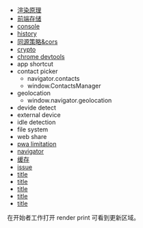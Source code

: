 - [渲染原理](/browser/principle.html)
- [前端存储](/browser/frontStorage/index.html)
- [console](/browser/console.html)
- [history](/browser/history.html)
- [同源策略&cors](/browser/origin&cors.html)
- [crypto](/browser/crypto.html)
- [chrome devtools](/browser/chromeDevtools.html)
- app shortcut
- contact picker
  - navigator.contacts
  - window.ContactsManager
- geolocation
  - window.navigator.geolocation
- devide detect
- external device
- idle detection
- file system
- web share
- [pwa limitation](/pwa/index.html)
- [navigator](/browser/navigator.html)
- [缓存](/browser/cache.html)
- [issue](/browser/issue/index.html)
- [title](/browser/title.html)
- [title](/browser/title.html)
- [title](/browser/title.html)
- [title](/browser/title.html)
- [title](/browser/title.html)

在开始者工作打开 render print 可看到更新区域。
